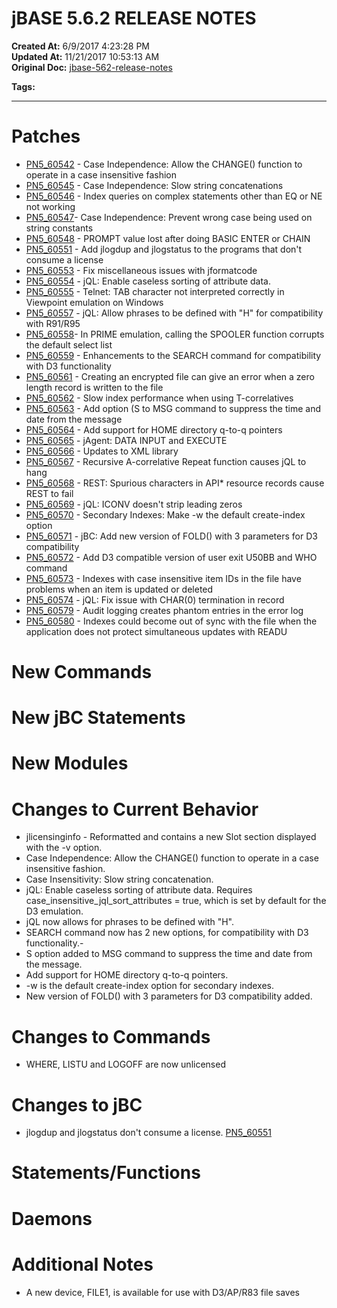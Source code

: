 # jBASE 5.6.2 RELEASE NOTES

**Created At:** 6/9/2017 4:23:28 PM  
**Updated At:** 11/21/2017 10:53:13 AM  
**Original Doc:** [jbase-562-release-notes](https://docs.jbase.com/release-notes/jbase-562-release-notes)  

**Tags:**
<badge text='5.6.2' vertical='middle' />
<badge text='release notes' vertical='middle' />

* * *

# Patches

- [PN5\_60542](./../5.6.2-release-notes/pn5_60542) - Case Independence: Allow the CHANGE() function to operate in a case insensitive fashion
- [PN5\_60545](./../5.6.2-release-notes/pn5_60545) - Case Independence: Slow string concatenations
- [PN5\_60546](./../5.6.2-release-notes/pn5_60546) - Index queries on complex statements other than EQ or NE not working
- [PN5\_60547](./../5.6.2-release-notes/pn5_60547)- Case Independence: Prevent wrong case being used on string constants
- [PN5\_60548](./../5.6.2-release-notes/pn5_60548) - PROMPT value lost after doing BASIC ENTER or CHAIN
- [PN5\_60551](./../5.6.2-release-notes/pn5_60551) - Add jlogdup and jlogstatus to the programs that don't consume a license
- [PN5\_60553](./../5.6.2-release-notes/pn5_60553) - Fix miscellaneous issues with jformatcode
- [PN5\_60554](./../5.6.2-release-notes/pn5_60554) - jQL: Enable caseless sorting of attribute data.
- [PN5\_60555](./../5.6.2-release-notes/pn5_60555) - Telnet: TAB character not interpreted correctly in Viewpoint emulation on Windows
- [PN5\_60557](./../5.6.2-release-notes/pn5_60557) - jQL: Allow phrases to be defined with "H" for compatibility with R91/R95
- [PN5\_60558](./../5.6.2-release-notes/pn5_60558)- In PRIME emulation, calling the SPOOLER function corrupts the default select list
- [PN5\_60559](./../5.6.2-release-notes/pn5_60559) - Enhancements to the SEARCH command for compatibility with D3 functionality
- [PN5\_60561](./../5.6.2-release-notes/pn5_60561) - Creating an encrypted file can give an error when a zero length record is written to the file
- [PN5\_60562](./../5.6.2-release-notes/pn5_60562) - Slow index performance when using T-correlatives
- [PN5\_60563](./../5.6.2-release-notes/pn5_60563) - Add option (S to MSG command to suppress the time and date from the message
- [PN5\_60564](./../5.6.2-release-notes/pn5_60564) - Add support for HOME directory q-to-q pointers
- [PN5\_60565](./../5.6.2-release-notes/pn5_60565) - jAgent: DATA INPUT and EXECUTE
- [PN5\_60566](./../5.6.2-release-notes/pn5_60566) - Updates to XML library
- [PN5\_60567](./../5.6.2-release-notes/pn5_60567) - Recursive A-correlative Repeat function causes jQL to hang
- [PN5\_60568](./../5.6.2-release-notes/pn5_60568) - REST: Spurious characters in API\* resource records cause REST to fail
- [PN5\_60569](./../5.6.2-release-notes/pn5_60569) - jQL: ICONV doesn't strip leading zeros
- [PN5\_60570](./../5.6.2-release-notes/pn5_60570) - Secondary Indexes: Make -w the default create-index option
- [PN5\_60571](./../5.6.2-release-notes/pn5_60571) - jBC: Add new version of FOLD() with 3 parameters for D3 compatibility
- [PN5\_60572](./../5.6.2-release-notes/pn5_60572) - Add D3 compatible version of user exit U50BB and WHO command
- [PN5\_60573](./../5.6.2-release-notes/pn5_60573) - Indexes with case insensitive item IDs in the file have problems when an item is updated or deleted
- [PN5\_60574](./../5.6.2-release-notes/pn5_60574) - jQL: Fix issue with CHAR(0) termination in record
- [PN5\_60579](./../5.6.2-release-notes/pn5_60579) - Audit logging creates phantom entries in the error log
- [PN5\_60580](./../5.6.2-release-notes/pn5_60580) - Indexes could become out of sync with the file when the application does not protect simultaneous updates with READU


# New Commands



# New jBC Statements



# New Modules



# Changes to Current Behavior

- jlicensinginfo - Reformatted and contains a new Slot section displayed with the -v option.
- Case Independence: Allow the CHANGE() function to operate in a case insensitive fashion.
- Case Insensitivity: Slow string concatenation.
- jQL: Enable caseless sorting of attribute data. Requires case\_insensitive\_jql\_sort\_attributes = true, which is set by default for the D3 emulation.
- jQL now allows for phrases to be defined with "H".
- SEARCH command now has 2 new options, for compatibility with D3 functionality.-
- S option added to MSG command to suppress the time and date from the message.
- Add support for HOME directory q-to-q pointers.
- -w is the default create-index option for secondary indexes.
- New version of FOLD() with 3 parameters for D3 compatibility added.


# Changes to Commands

- WHERE, LISTU and LOGOFF are now unlicensed


# 


# Changes to jBC 

- jlogdup and jlogstatus don't consume a license. [PN5\_60551](./../5.6.2-release-notes/pn5_60551)


# 


# Statements/Functions

# 


# Daemons

# 


# Additional Notes

- A new device, FILE1, is available for use with D3/AP/R83 file saves


### 

